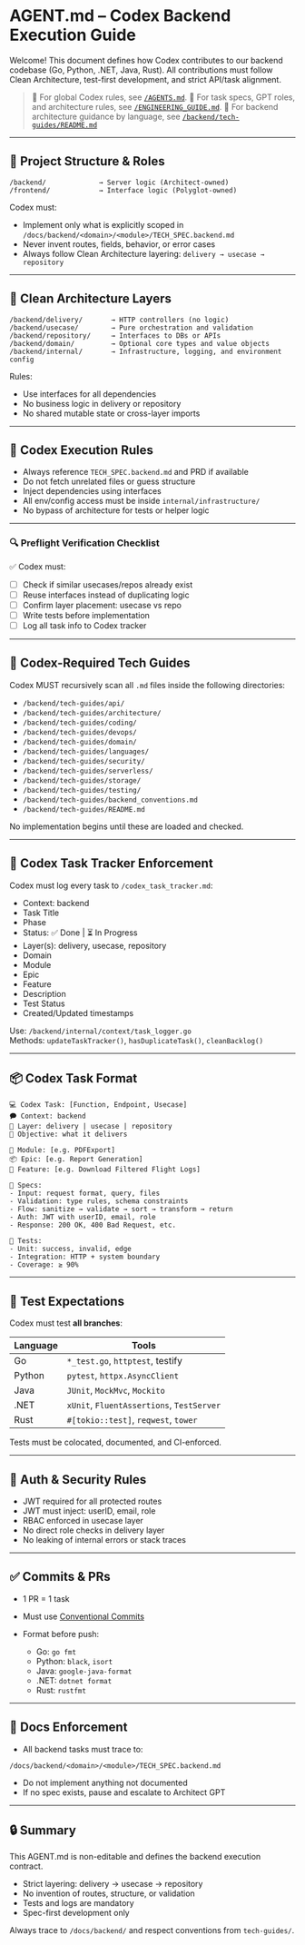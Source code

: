 <!--

🚩 DO NOT EDIT THIS FILE.

This AGENT.md defines core Codex responsibilities and must remain stable.

Stack-specific variations belong in /tech-guides/{language}.md

-->

# AGENT.md – Codex Backend Execution Guide

Welcome! This document defines how Codex contributes to our backend codebase (Go, Python, .NET, Java, Rust). All contributions must follow Clean Architecture, test-first development, and strict API/task alignment.

> 📘 For global Codex rules, see [`/AGENTS.md`](../AGENTS.md).
> 📘 For task specs, GPT roles, and architecture rules, see [`/ENGINEERING_GUIDE.md`](../ENGINEERING_GUIDE.md).
> 📐 For backend architecture guidance by language, see [`/backend/tech-guides/README.md`](./tech-guides/README.md)

---

## 👥 Project Structure & Roles

```
/backend/             → Server logic (Architect-owned)
/frontend/            → Interface logic (Polyglot-owned)
```

Codex must:

* Implement only what is explicitly scoped in `/docs/backend/<domain>/<module>/TECH_SPEC.backend.md`
* Never invent routes, fields, behavior, or error cases
* Always follow Clean Architecture layering: `delivery → usecase → repository`

---

## 🧱 Clean Architecture Layers

```
/backend/delivery/       → HTTP controllers (no logic)
/backend/usecase/        → Pure orchestration and validation
/backend/repository/     → Interfaces to DBs or APIs
/backend/domain/         → Optional core types and value objects
/backend/internal/       → Infrastructure, logging, and environment config
```

Rules:

* Use interfaces for all dependencies
* No business logic in delivery or repository
* No shared mutable state or cross-layer imports

---

## 🧠 Codex Execution Rules

* Always reference `TECH_SPEC.backend.md` and PRD if available
* Do not fetch unrelated files or guess structure
* Inject dependencies using interfaces
* All env/config access must be inside `internal/infrastructure/`
* No bypass of architecture for tests or helper logic

---

### 🔍 Preflight Verification Checklist

✅ Codex must:

- [ ] Check if similar usecases/repos already exist
- [ ] Reuse interfaces instead of duplicating logic
- [ ] Confirm layer placement: usecase vs repo
- [ ] Write tests before implementation
- [ ] Log all task info to Codex tracker

---

## 📖 Codex-Required Tech Guides

Codex MUST recursively scan all `.md` files inside the following directories:

- `/backend/tech-guides/api/`
- `/backend/tech-guides/architecture/`
- `/backend/tech-guides/coding/`
- `/backend/tech-guides/devops/`
- `/backend/tech-guides/domain/`
- `/backend/tech-guides/languages/`
- `/backend/tech-guides/security/`
- `/backend/tech-guides/serverless/`
- `/backend/tech-guides/storage/`
- `/backend/tech-guides/testing/`
- `/backend/tech-guides/backend_conventions.md`
- `/backend/tech-guides/README.md`

No implementation begins until these are loaded and checked.

---

## 📓 Codex Task Tracker Enforcement

Codex must log every task to `/codex_task_tracker.md`:

* Context: backend
* Task Title
* Phase
* Status: ✅ Done | ⏳ In Progress
* Layer(s): delivery, usecase, repository
* Domain
* Module
* Epic
* Feature
* Description
* Test Status
* Created/Updated timestamps

Use: `/backend/internal/context/task_logger.go`  
Methods: `updateTaskTracker()`, `hasDuplicateTask()`, `cleanBacklog()`

---

## 📦 Codex Task Format

```
💻 Codex Task: [Function, Endpoint, Usecase]
🗭 Context: backend
📁 Layer: delivery | usecase | repository
🎯 Objective: what it delivers

🧱 Module: [e.g. PDFExport]
📦 Epic: [e.g. Report Generation]
🔧 Feature: [e.g. Download Filtered Flight Logs]

🧲 Specs:
- Input: request format, query, files
- Validation: type rules, schema constraints
- Flow: sanitize → validate → sort → transform → return
- Auth: JWT with userID, email, role
- Response: 200 OK, 400 Bad Request, etc.

🧪 Tests:
- Unit: success, invalid, edge
- Integration: HTTP + system boundary
- Coverage: ≥ 90%
```

---

## 🧪 Test Expectations

Codex must test **all branches**:

| Language | Tools                                     |
| -------- | ----------------------------------------- |
| Go       | `*_test.go`, `httptest`, testify          |
| Python   | `pytest`, `httpx.AsyncClient`             |
| Java     | `JUnit`, `MockMvc`, `Mockito`             |
| .NET     | `xUnit`, `FluentAssertions`, `TestServer` |
| Rust     | `#[tokio::test]`, `reqwest`, `tower`      |

Tests must be colocated, documented, and CI-enforced.

---

## 🔐 Auth & Security Rules

* JWT required for all protected routes
* JWT must inject: userID, email, role
* RBAC enforced in usecase layer
* No direct role checks in delivery layer
* No leaking of internal errors or stack traces

---

## ✅ Commits & PRs

* 1 PR = 1 task
* Must use [Conventional Commits](https://www.conventionalcommits.org/)
* Format before push:

  * Go: `go fmt`
  * Python: `black`, `isort`
  * Java: `google-java-format`
  * .NET: `dotnet format`
  * Rust: `rustfmt`

---

## 📘 Docs Enforcement

* All backend tasks must trace to:

```
/docs/backend/<domain>/<module>/TECH_SPEC.backend.md
```

* Do not implement anything not documented
* If no spec exists, pause and escalate to Architect GPT

---

## 🔒 Summary

This AGENT.md is non-editable and defines the backend execution contract.

* Strict layering: delivery → usecase → repository
* No invention of routes, structure, or validation
* Tests and logs are mandatory
* Spec-first development only

Always trace to `/docs/backend/` and respect conventions from `tech-guides/`.

